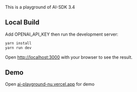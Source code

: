 This is a playground of AI-SDK 3.4

## Local Build

Add OPENAI_API_KEY then run the development server:

```bash
yarn install
yarn run dev
```

Open [http://localhost:3000](http://localhost:3000) with your browser to see the result.

## Demo

Open [ai-playground-nu.vercel.app](ai-playground-nu.vercel.app) for demo
